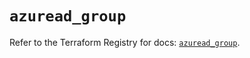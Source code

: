 # `azuread_group`

Refer to the Terraform Registry for docs: [`azuread_group`](https://registry.terraform.io/providers/hashicorp/azuread/2.53.0/docs/resources/group).
